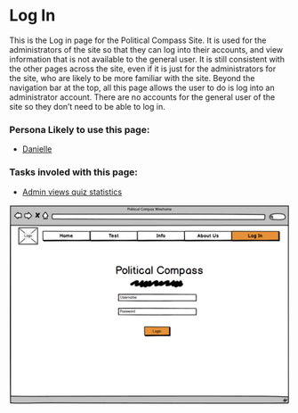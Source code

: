 # Log In

This is the Log in page for the Political Compass Site. It is used for the administrators of the site so that they can log into their accounts, and view information that is not available to the general user.  It is still consistent with the other pages across the site, even if it is just for the administrators for the site, who are likely to be more familiar with the site. Beyond the navigation bar at the top, all this page allows the user to do is log into an administrator account. There are no accounts for the general user of the site so they don’t need to be able to log in. 

### Persona Likely to use this page:
- [Danielle](Personas/DanielleCarter.md)<br>

### Tasks involed with this page:
- [Admin views quiz statistics](Scenarios/viewingVotingStats.md)<br>

![alt text](Designs/Prototype_Design/Login_Page.png "Log In Page")